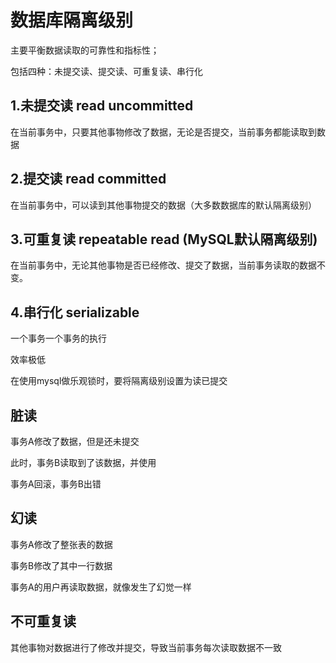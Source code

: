 # 数据库隔离级别

主要平衡数据读取的可靠性和指标性；

包括四种：未提交读、提交读、可重复读、串行化

## 1.未提交读 read uncommitted

在当前事务中，只要其他事物修改了数据，无论是否提交，当前事务都能读取到数据

## 2.提交读 read committed

在当前事务中，可以读到其他事物提交的数据（大多数数据库的默认隔离级别）

## 3.可重复读 repeatable read (MySQL默认隔离级别)

在当前事务中，无论其他事物是否已经修改、提交了数据，当前事务读取的数据不变。

## 4.串行化 serializable

一个事务一个事务的执行

效率极低



在使用mysql做乐观锁时，要将隔离级别设置为读已提交





## 脏读

事务A修改了数据，但是还未提交

此时，事务B读取到了该数据，并使用

事务A回滚，事务B出错

## 幻读

事务A修改了整张表的数据

事务B修改了其中一行数据

事务A的用户再读取数据，就像发生了幻觉一样

## 不可重复读

其他事物对数据进行了修改并提交，导致当前事务每次读取数据不一致